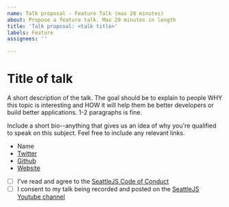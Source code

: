 ```yaml
---
name: Talk proposal - Feature Talk (max 20 minutes)
about: Propose a feature talk. Max 20 minutes in length
title: 'Talk proposal: <talk title>'
labels: Feature
assignees: ''

---
```


# Title of talk

A short description of the talk. The goal should be to explain to people WHY this topic is interesting and HOW it will help them be better developers or build better applications. 1-2 paragraphs is fine.

Include a short bio--anything that gives us an idea of why you're qualified to speak on this subject. Feel free to include any relevant links.

* Name
* [Twitter]()
* [Github]()
* [Website]()

- [ ] I've read and agree to the [SeattleJS Code of Conduct](https://github.com/seattlejs/seattlejs/blob/master/code-of-conduct.md)  
- [ ] I consent to my talk being recorded and posted on the [SeattleJS Youtube channel](https://www.youtube.com/channel/UCr5lOCcjZzNprLrhxO0WZQw)
